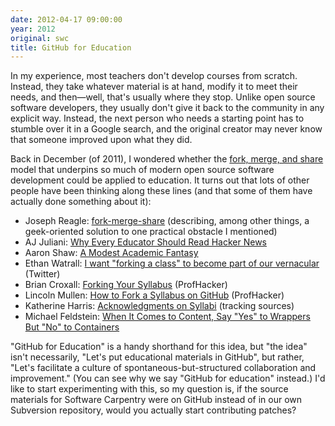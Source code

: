 ```yaml
---
date: 2012-04-17 09:00:00
year: 2012
original: swc
title: GitHub for Education
---
```

<p>In my experience, most teachers don't develop courses from scratch. Instead, they take whatever material is at hand, modify it to meet their needs, and then&mdash;well, that's usually where they stop. Unlike open source software developers, they usually don't give it back to the community in any explicit way. Instead, the next person who needs a starting point has to stumble over it in a Google search, and the original creator may never know that someone improved upon what they did.</p>
<p>Back in December (of 2011), I wondered whether the <a href="{{site.baseurl}}/blog/2011/12/fork-merge-and-share.html">fork, merge, and share</a> model that underpins so much of modern open source software development could be applied to education. It turns out that lots of other people have been thinking along these lines (and that some of them have actually done something about it):</p>
<ul>
<li>Joseph Reagle: <a href="http://reagle.org/joseph/blog/career/teaching/fork-merge-share.html">fork-merge-share</a> (describing, among other things, a geek-oriented solution to one practical obstacle I mentioned)</li>
<li>AJ Juliani: <a href="http://educationismylife.com/why-every-educator-should-read-hacker-news/">Why Every Educator Should Read Hacker News</a></li>
<li>Aaron Shaw: <a href="http://fringethoughts.wordpress.com/tag/education/">A Modest Academic Fantasy</a></li>
<li>Ethan Watrall: <a href="https://twitter.com/captain_primate/status/179377482816946176">I want "forking a class" to become part of our vernacular</a> (Twitter)</li>
<li>Brian Croxall: <a href="http://chronicle.com/blogs/profhacker/forking-your-syllabus/39137">Forking Your Syllabus</a> (ProfHacker)</li>
<li>Lincoln Mullen: <a href="http://chronicle.com/blogs/profhacker/how-to-fork-a-syllabus-on-github/39447">How to Fork a Syllabus on GitHub</a> (ProfHacker)</li>
<li>Katherine Harris: <a href="http://triproftri.wordpress.com/2012/03/08/acknowledgments-on-syllabi/">Acknowledgments on Syllabi</a> (tracking sources)</li>
<li>Michael Feldstein: <a href="http://mfeldstein.com/when-it-comes-to-content-say-yes-to-wrappers-but-no-to-containers/">When It Comes to Content, Say "Yes" to Wrappers But "No" to Containers</a></li>
</ul>
<p>"GitHub for Education" is a handy shorthand for this idea, but "the idea" isn't necessarily, "Let's put educational materials in GitHub", but rather, "Let's facilitate a culture of spontaneous-but-structured collaboration and improvement." (You can see why we say "GitHub for education" instead.) I'd like to start experimenting with this, so my question is, if the source materials for Software Carpentry were on GitHub instead of in our own Subversion repository, would you actually start contributing patches?</p>
